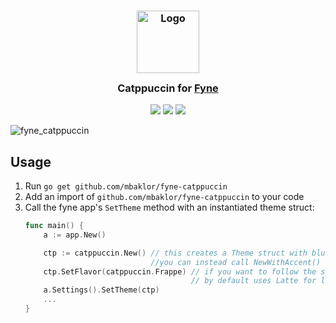 <h3 align="center">
	<img src="https://raw.githubusercontent.com/catppuccin/catppuccin/main/assets/logos/exports/1544x1544_circle.png" width="100" alt="Logo"/><br/>
	<img src="https://raw.githubusercontent.com/catppuccin/catppuccin/main/assets/misc/transparent.png" height="30" width="0px"/>
	Catppuccin for <a href="https://fyne.io/">Fyne</a>
	<img src="https://raw.githubusercontent.com/catppuccin/catppuccin/main/assets/misc/transparent.png" height="30" width="0px"/>
</h3>

<p align="center">
	<a href="https://github.com/catppuccin/go/stargazers"><img src="https://img.shields.io/github/stars/mbaklor/fyne-catppuccin?colorA=363a4f&colorB=b7bdf8&style=for-the-badge"></a>
	<a href="https://github.com/catppuccin/go/issues"><img src="https://img.shields.io/github/issues/mbaklor/fyne-catppuccin?colorA=363a4f&colorB=f5a97f&style=for-the-badge"></a>
	<a href="https://github.com/catppuccin/go/contributors"><img src="https://img.shields.io/github/contributors/mbaklor/fyne-catppuccin?colorA=363a4f&colorB=a6da95&style=for-the-badge"></a>
</p>


![fyne_catppuccin](https://github.com/user-attachments/assets/d45a69e1-6194-4398-b295-d6886bfcda0f)

## Usage

1. Run `go get github.com/mbaklor/fyne-catppuccin`
2. Add an import of `github.com/mbaklor/fyne-catppuccin` to your code
3. Call the fyne app's `SetTheme` method with an instantiated theme struct:
   ```go
   func main() {
       a := app.New()

       ctp := catppuccin.New() // this creates a Theme struct with blue as the accent color.
                               //you can instead call NewWithAccent() for a different accent color
       ctp.SetFlavor(catppuccin.Frappe) // if you want to follow the system theme don't set flavor manually.
                                        // by default uses Latte for light and Mocha for dark
       a.Settings().SetTheme(ctp)
       ...
   }
   ```
